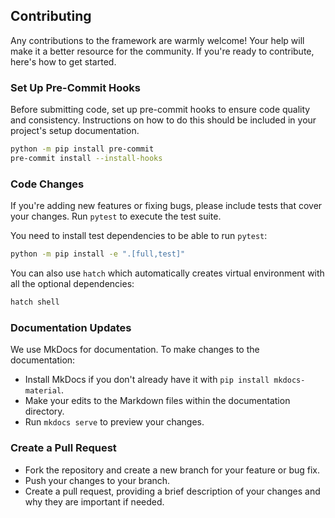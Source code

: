 ## Contributing

Any contributions to the framework are warmly welcome! Your help will make it a better resource for the community. If you're ready to contribute, here's how to get started.

### Set Up Pre-Commit Hooks

Before submitting code, set up pre-commit hooks to ensure code quality and consistency. Instructions on how to do this should be included in your project's setup documentation.

```bash
python -m pip install pre-commit
pre-commit install --install-hooks
```

### Code Changes

If you're adding new features or fixing bugs, please include tests that cover your changes. Run `pytest` to execute the test suite.

You need to install test dependencies to be able to run `pytest`:

```bash
python -m pip install -e ".[full,test]"
```

You can also use `hatch` which automatically creates virtual environment with all the optional dependencies:

```bash
hatch shell
```

### Documentation Updates

We use MkDocs for documentation. To make changes to the documentation:

- Install MkDocs if you don't already have it with `pip install mkdocs-material`.
- Make your edits to the Markdown files within the documentation directory.
- Run `mkdocs serve` to preview your changes.

### Create a Pull Request

- Fork the repository and create a new branch for your feature or bug fix.
- Push your changes to your branch.
- Create a pull request, providing a brief description of your changes and why they are important if needed.

